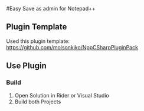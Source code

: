 #Easy Save as admin for Notepad++

## Plugin Template
Used this plugin template: https://github.com/molsonkiko/NppCSharpPluginPack

## Use Plugin
### Build 
1. Open Solution in Rider or Visual Studio
2. Build both Projects

